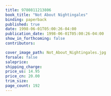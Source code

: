 ```yaml
---
title: 9780811213806
book_title: "Not About Nightingales"
binding: paperback
published: true
date: 1998-06-01T05:00:26-04:00
publication_date: 1998-06-01T05:00:26-04:00
show_in_forthcoming: false
contributors:

cover_image_path: Not_About_Nightingales.jpg
forsale: false
saleprice:
shipping_charge:
price_us: 14.95
price_cn: 20.00
trim_size:
page_count: 192
---
```


